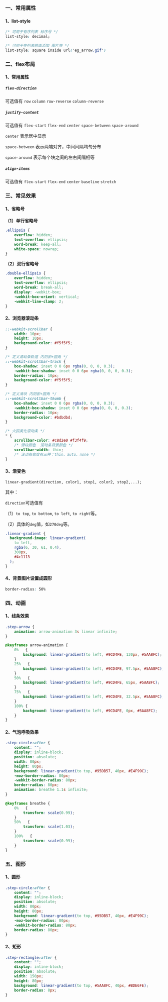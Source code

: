 
### 一、常用属性

#### 1、list-style

```css
/* 可用于有序列表 标序号 */
list-style: decimal;

/* 可用于在列表前面添加 图片等 */
list-style: square inside url('eg_arrow.gif')
```

### 二、flex布局

#### 1、常用属性

##### `flex-direction`

可选值有 `row` `column` `row-reverse` `column-reverse`

##### `justify-content`

可选值有 `flex-start` `flex-end` `center` `space-between` `space-around`

`center` 表示居中显示

`space-between` 表示两端对齐，中间间隔均匀分布

`space-around` 表示每个块之间的左右间隔相等

##### `align-items`

可选值有 `flex-start` `flex-end` `center` `baseline` `stretch`


### 三、常见效果

#### 1、省略号

**（1）单行省略号**

```css
.ellipsis {
    overflow: hidden;
    text-overflow: ellipsis;
    word-break: keep-all;
    white-space: nowrap;
}
```

**（2）双行省略号**

```css
.double-ellipsis {
    overflow: hidden;
    text-overflow: ellipsis;
    word-break: break-all;
    display: -webkit-box;
    -webkit-box-orient: vertical;
    -webkit-line-clamp: 2;
}
```

#### 2、浏览器滚动条

```css
::-webkit-scrollbar {
    width: 10px;
    height: 10px;
    background-color: #f5f5f5;
}

/* 定义滚动条轨道 内阴影+圆角 */
::-webkit-scrollbar-track {
    box-shadow: inset 0 0 6px rgba(0, 0, 0, 0.3);
    -webkit-box-shadow: inset 0 0 6px rgba(0, 0, 0, 0.3);
    border-radius: 10px;
    background-color: #f5f5f5;
}

/* 定义滑块 内阴影+圆角 */
::-webkit-scrollbar-thumb {
    box-shadow: inset 0 0 6px rgba(0, 0, 0, 0.3);
    -webkit-box-shadow: inset 0 0 6px rgba(0, 0, 0, 0.3);
    border-radius: 10px;
    background-color: #bdbdbd;
}

/* 火狐美化滚动条 */
* {
    scrollbar-color: #c8d2e0 #f3f4f9;
    /* 滑块颜色  滚动条背景颜色 */
    scrollbar-width: thin;
    /* 滚动条宽度有三种：thin、auto、none */
}
```

#### 3、渐变色

```
linear-gradient(direction, color1, stop1, color2, stop2,...);
```

其中：

`direction`可选值有

（1）`to top`, `to bottom`, `to left`, `to right`等。

（2）具体的`deg`值，如`270deg`等。

```css
.linear-gradient {
  background-image: linear-gradient(
    to left,
    rgba(6, 30, 61, 0.4),
    300px,
    #4c1113
  );
}
```

#### 4、背景图片设置成圆形

```css
border-radius: 50%
```

### 四、动画

#### 1、线条效果

```css
.step-arrow {
    animation: arrow-animation 3s linear infinite;
}

@keyframes arrow-animation {
    0%   {
        background: linear-gradient(to left, #9CD4FE, 130px, #5AA8FC);
    }
    25%   {
        background: linear-gradient(to left, #9CD4FE, 97.5px, #5AA8FC);
    }
    50%   {
        background: linear-gradient(to left, #9CD4FE, 65px, #5AA8FC);
    }
    75%   {
        background: linear-gradient(to left, #9CD4FE, 32.5px, #5AA8FC);
    }
    100% {
        background: linear-gradient(to left, #9CD4FE, 0px, #5AA8FC);
    }
}
```

#### 2、气泡呼吸效果

```css
.step-circle:after {
    content: "";
    display: inline-block;
    position: absolute;
    width: 80px;
    height: 80px;
    background: linear-gradient(to top, #95DB57, 40px, #E4F99C);
    -moz-border-radius: 80px;
    -webkit-border-radius: 80px;
    border-radius: 80px;
    animation: breathe 1.1s infinite;
}

@keyframes breathe {
    0%   {
        transform: scale(0.99);
    }
    50%   {
        transform: scale(1.03);
    }
    100%   {
        transform: scale(0.99);
    }
}
```

### 五、图形

#### 1、圆形

```css
.step-circle:after {
    content: "";
    display: inline-block;
    position: absolute;
    width: 80px;
    height: 80px;
    background: linear-gradient(to top, #95DB57, 40px, #E4F99C);
    -moz-border-radius: 80px;
    -webkit-border-radius: 80px;
    border-radius: 80px;
}
```

#### 2、矩形

```css
.step-rectangle:after {
    content: "";
    display: inline-block;
    position: absolute;
    width: 150px;
    height: 80px;
    background: linear-gradient(to top, #5AA8FC, 40px, #BDE6FE);
    border-radius: 8px;
}
```